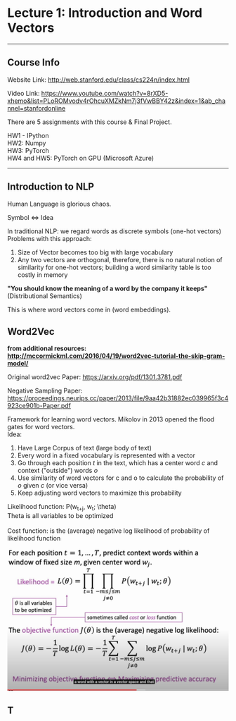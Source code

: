 # Lecture 1: Introduction and Word Vectors

<hr>

## Course Info

Website Link: http://web.stanford.edu/class/cs224n/index.html

Video Link: https://www.youtube.com/watch?v=8rXD5-xhemo&list=PLoROMvodv4rOhcuXMZkNm7j3fVwBBY42z&index=1&ab_channel=stanfordonline

There are 5 assignments with this course & Final Project.

HW1 - IPython <br>
HW2: Numpy <br>
HW3: PyTorch <br>
HW4 and HW5: PyTorch on GPU (Microsoft Azure) <br>

<hr>

## Introduction to NLP

Human Language is glorious chaos. 

Symbol <=> Idea

In traditional NLP: we regard words as discrete symbols (one-hot vectors) <br>
Problems with this approach:
1) Size of Vector becomes too big with large vocabulary
2) Any two vectors are orthogonal, therefore, there is no natural notion of similarity for one-hot vectors; building a word similarity table is too costly in memory

<b> "You should know the meaning of a word by the company it keeps" </b> (Distributional Semantics)

This is where word vectors come in (word embeddings).

## Word2Vec

<b> from additional resources: http://mccormickml.com/2016/04/19/word2vec-tutorial-the-skip-gram-model/ </b>

Original word2vec Paper: https://arxiv.org/pdf/1301.3781.pdf

Negative Sampling Paper: https://proceedings.neurips.cc/paper/2013/file/9aa42b31882ec039965f3c4923ce901b-Paper.pdf

Framework for learning word vectors. Mikolov in 2013 opened the flood gates for word vectors. <br>
Idea:
1) Have Large Corpus of text (large body of text)
2) Every word in a fixed vocabulary is represented with a vector
3) Go through each position <i>t</i> in the text, which has a center word <i>c</i> and context ("outside") words <i>o</i>
4) Use similarity of word vectors for c and o to calculate the probability of <i>o</i> given <i>c</i> (or vice versa)
5) Keep adjusting word vectors to maximize this probability

Likelihood function: P(w<sub>t+j</sub>, w<sub>t</sub>; \theta) <br>
Theta is all variables to be optimized <br><br>
Cost function: is the (average) negative log likelihood of probability of likelihood function

<img src="./images/lecture1-1.JPG">

## T